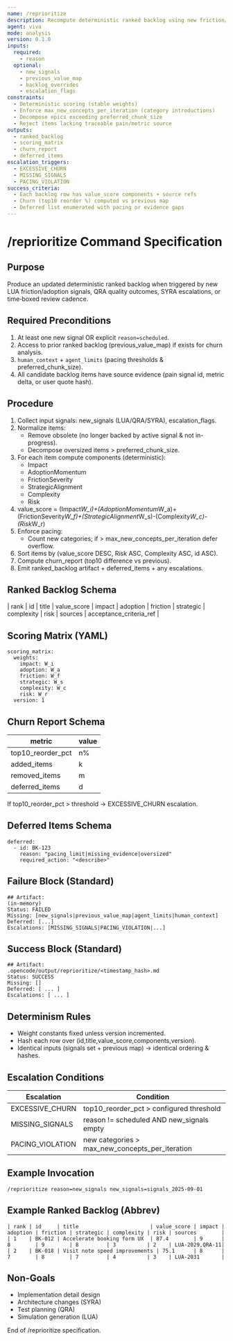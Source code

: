 ```yaml
---
name: /reprioritize
description: Recompute deterministic ranked backlog using new friction/adoption signals and quality / architecture escalations.
agent: viva
mode: analysis
version: 0.1.0
inputs:
  required:
    - reason
  optional:
    - new_signals
    - previous_value_map
    - backlog_overrides
    - escalation_flags
constraints:
  - Deterministic scoring (stable weights)
  - Enforce max_new_concepts_per_iteration (category introductions)
  - Decompose epics exceeding preferred_chunk_size
  - Reject items lacking traceable pain/metric source
outputs:
  - ranked_backlog
  - scoring_matrix
  - churn_report
  - deferred_items
escalation_triggers:
  - EXCESSIVE_CHURN
  - MISSING_SIGNALS
  - PACING_VIOLATION
success_criteria:
  - Each backlog row has value_score components + source refs
  - Churn (top10 reorder %) computed vs previous map
  - Deferred list enumerated with pacing or evidence gaps
---
```


# /reprioritize Command Specification

## Purpose
Produce an updated deterministic ranked backlog when triggered by new LUA friction/adoption signals, QRA quality outcomes, SYRA escalations, or time‑boxed review cadence.

## Required Preconditions
1. At least one new signal OR explicit `reason=scheduled`.
2. Access to prior ranked backlog (previous_value_map) if exists for churn analysis.
3. `human_context` + `agent_limits` (pacing thresholds & preferred_chunk_size).
4. All candidate backlog items have source evidence (pain signal id, metric delta, or user quote hash).

## Procedure
1. Collect input signals: new_signals (LUA/QRA/SYRA), escalation_flags.
2. Normalize items:
   - Remove obsolete (no longer backed by active signal & not in-progress).
   - Decompose oversized items > preferred_chunk_size.
3. For each item compute components (deterministic):
   - Impact
   - AdoptionMomentum
   - FrictionSeverity
   - StrategicAlignment
   - Complexity
   - Risk
4. value_score = (Impact*W_i)+(AdoptionMomentum*W_a)+(FrictionSeverity*W_f)+(StrategicAlignment*W_s)-(Complexity*W_c)-(Risk*W_r)
5. Enforce pacing:
   - Count new categories; if > max_new_concepts_per_iteration defer overflow.
6. Sort items by (value_score DESC, Risk ASC, Complexity ASC, id ASC).
7. Compute churn_report (top10 difference vs previous).
8. Emit ranked_backlog artifact + deferred_items + any escalations.

## Ranked Backlog Schema
| rank | id | title | value_score | impact | adoption | friction | strategic | complexity | risk | sources | acceptance_criteria_ref |

## Scoring Matrix (YAML)
```
scoring_matrix:
  weights:
    impact: W_i
    adoption: W_a
    friction: W_f
    strategic: W_s
    complexity: W_c
    risk: W_r
  version: 1
```

## Churn Report Schema
| metric | value |
|--------|-------|
| top10_reorder_pct | n% |
| added_items | k |
| removed_items | m |
| deferred_items | d |

If top10_reorder_pct > threshold → EXCESSIVE_CHURN escalation.

## Deferred Items Schema
```
deferred:
  - id: BK-123
    reason: "pacing_limit|missing_evidence|oversized"
    required_action: "<describe>"
```

## Failure Block (Standard)
```
## Artifact:
(in-memory)
Status: FAILED
Missing: [new_signals|previous_value_map|agent_limits|human_context]
Deferred: [...]
Escalations: [MISSING_SIGNALS|PACING_VIOLATION|...]
```

## Success Block (Standard)
```
## Artifact:
.opencode/output/reprioritize/<timestamp_hash>.md
Status: SUCCESS
Missing: []
Deferred: [ ... ]
Escalations: [ ... ]
```

## Determinism Rules
- Weight constants fixed unless version incremented.
- Hash each row over (id,title,value_score,components,version).
- Identical inputs (signals set + previous map) → identical ordering & hashes.

## Escalation Conditions
| Escalation | Condition |
|------------|-----------|
| EXCESSIVE_CHURN | top10_reorder_pct > configured threshold |
| MISSING_SIGNALS | reason != scheduled AND new_signals empty |
| PACING_VIOLATION | new categories > max_new_concepts_per_iteration |

## Example Invocation
```
/reprioritize reason=new_signals new_signals=signals_2025-09-01
```

## Example Ranked Backlog (Abbrev)
```
| rank | id     | title                       | value_score | impact | adoption | friction | strategic | complexity | risk | sources        |
| 1    | BK-012 | Accelerate booking form UX  | 87.4        | 9      | 8        | 9        | 8         | 3          | 2    | LUA-2029,QRA-11|
| 2    | BK-018 | Visit note speed improvements | 75.1      | 8      | 7        | 8        | 7         | 4          | 3    | LUA-2031       |
```

## Non-Goals
- Implementation detail design
- Architecture changes (SYRA)
- Test planning (QRA)
- Simulation generation (LUA)

End of /reprioritize specification.
